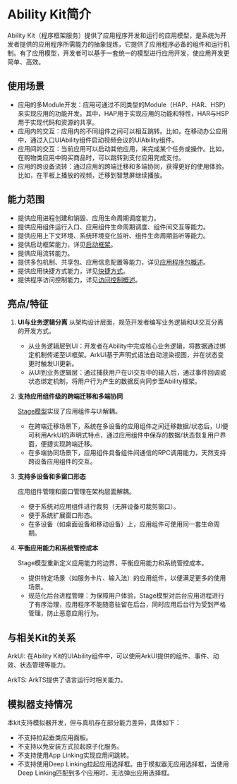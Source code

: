 # Ability Kit简介

<!--Kit: Ability Kit-->
<!--Subsystem: Ability-->
<!--Owner: @ccllee1-->
<!--Designer: @ccllee1-->
<!--Tester: @lixueqing513-->
<!--Adviser: @huipeizi-->

Ability Kit（程序框架服务）提供了应用程序开发和运行的应用模型，是系统为开发者提供的应用程序所需能力的抽象提炼，它提供了应用程序必备的组件和运行机制。有了应用模型，开发者可以基于一套统一的模型进行应用开发，使应用开发更简单、高效。

## 使用场景

- 应用的多Module开发：应用可通过不同类型的Module（HAP、HAR、HSP）来实现应用的功能开发。其中，HAP用于实现应用的功能和特性，HAR与HSP用于实现代码和资源的共享。
- 应用内的交互：应用内的不同组件之间可以相互跳转。比如，在移动办公应用中，通过入口UIAbility组件启动视频会议的UIAbility组件。
- 应用间的交互：当前应用可以启动其他应用，来完成某个任务或操作。比如，在购物类应用中购买商品时，可以跳转到支付应用完成支付。
- 应用的跨设备流转：通过应用的跨端迁移和多端协同，获得更好的使用体验。比如，在平板上播放的视频，迁移到智慧屏继续播放。

## 能力范围

- 提供应用进程创建和销毁、应用生命周期调度能力。
- 提供应用组件运行入口、应用组件生命周期调度、组件间交互等能力。
- 提供应用上下文环境、系统环境变化监听、组件生命周期监听等能力。
- 提供启动框架能力，详见[启动框架](./app-startup.md)。
- 提供应用流转能力。
- 提供多包机制、共享包、应用信息配置等能力，详见[应用程序包概述](../quick-start/application-package-overview.md)。
- 提供应用快捷方式能力，详见[快捷方式](../quick-start/typical-scenario-configuration.md)。
- 提供程序访问控制能力，详见[访问控制概述](../security/AccessToken/access-token-overview.md)。
<!--RP1-->
<!--RP1End-->

## 亮点/特征

1. **UI与业务逻辑分离**
   从架构设计层面，规范开发者编写业务逻辑和UI交互分离的开发方式。
   - 从业务逻辑层到UI：开发者在Ability中完成核心业务逻辑，将数据通过绑定机制传递至UI框架。ArkUI基于声明式语法自动渲染视图，并在状态变更时触发UI更新。
   - 从UI到业务逻辑层：通过捕获用户在UI交互中的输入后，通过事件回调或状态绑定机制，将用户行为产生的数据反向同步至Ability框架。

2. **支持应用组件级的跨端迁移和多端协同**

   [Stage模型](ability-terminology.md#stage模型)实现了应用组件与UI解耦。
   - 在跨端迁移场景下，系统在多设备的应用组件之间迁移数据/状态后，UI便可利用ArkUI的声明式特点，通过应用组件中保存的数据/状态恢复用户界面，便捷实现跨端迁移。
   - 在多端协同场景下，应用组件具备组件间通信的RPC调用能力，天然支持跨设备应用组件的交互。

3. **支持多设备和多窗口形态**

   应用组件管理和窗口管理在架构层面解耦。
   - 便于系统对应用组件进行裁剪（无屏设备可裁剪窗口）。
   - 便于系统扩展窗口形态。
   - 在多设备（如桌面设备和移动设备）上，应用组件可使用同一套生命周期。

4. **平衡应用能力和系统管控成本**

   Stage模型重新定义应用能力的边界，平衡应用能力和系统管控成本。
   - 提供特定场景（如服务卡片、输入法）的应用组件，以便满足更多的使用场景。
   - 规范化后台进程管理：为保障用户体验，Stage模型对后台应用进程进行了有序治理，应用程序不能随意驻留在后台，同时应用后台行为受到严格管理，防止恶意应用行为。

## 与相关Kit的关系

ArkUI: 在Ability Kit的UIAbility组件中，可以使用ArkUI提供的组件、事件、动效、状态管理等能力。

ArkTS: ArkTS提供了语言运行时相关能力。

## 模拟器支持情况
 
本kit支持模拟器开发，但与真机存在部分能力差异，具体如下：
 
- 不支持拉起垂类应用面板。
- 不支持以免安装方式拉起原子化服务。
- 不支持使用App Linking实现应用间跳转。
- 不支持使用Deep Linking拉起应用选择框。由于模拟器无应用选择框，当使用Deep Linking匹配到多个应用时，无法弹出应用选择框。

